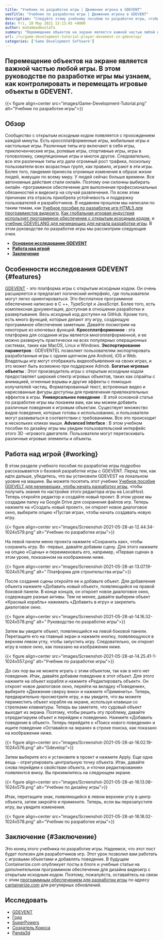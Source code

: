 ```yaml
---
title: "Учебник по разработке игры | Движение игрока в GDEVENT" 
seoTitle: "Учебник по разработке игры | Движение игрока в GDEVENT" 
description: "Следуйте этому учебному пособию по разработке игры, чтобы узнать о основных играх. GDEVENTE - это бесплатное программное обеспечение для создания игр для создания и публикации игр." 
date: Fri, 28 May 2021 13:13:45 +0000
author: muhammadmustafa
summary: "Перемещение объектов на экране является важной частью любой игры. В этом руководстве по разработке игры мы узнаем, как контролировать и перемещать игровые объекты в GDEVENT." 
url: /ru/game-development-tutorial-player-movement-in-gdevelop/
categories: ['Game Development Software']
---
```


## Перемещение объектов на экране является важной частью любой игры. В этом руководстве по разработке игры мы узнаем, как контролировать и перемещать игровые объекты в GDEVENT.

{{< figure align=center src="images/Game-Development-Tutorial.png" alt="Учебник по разработке игры">}}


## **Обзор** 
Сообщество с открытым исходным кодом появляется с прохождением каждой минуты. Есть кроссплатформенные игры, мобильные игры и настольные игры. Различные типы игр включают в себя игры, приключенческие игры, ролевые игры, спортивные игры, игры в головоломку, симуляционные игры и многое другое. Следовательно, все эти различные типы игр дали огромный рост трафика, поскольку пользователи всех возрастных групп, как правило, играют в эти игры.
Более того, пандемия принесла огромные изменения в образе жизни людей, живущих по всему миру. У людей сейчас больше времени. Все автономные действия стали онлайн. Поэтому они склонны выбирать онлайн -программное обеспечение для выполнения профессиональных обязанностей и видеоигр на случай развлечения. По всем этим причинам эта отрасль приобрела устойчивость и поддержку пользователей и разработчиков. В недавнем прошлом мы написали по таким темам, как [Учебное пособие по разработке игр HTML5 для программистов видеоигр][1], [Как глобальная игровая индустрия использует программное обеспечение с открытым исходным кодом][2], и [учебник GDEVELANG для начинающих для начала разработки игры][3]. В этом руководстве по разработке игры мы рассмотрим следующие очки.
* **[Основное исследование GDEVENT][4]** 
* **[Работа над игрой][5]** 
* **[Заключение][6]** 

## Особенности исследования GDEVENT {#features}

[GDEVENT][7] - это платформа игры с открытым исходным кодом. Он очень расширяется и предлагает логический интерфейс, где пользователи могут легко ориентироваться. Это бесплатное программное обеспечение написано в C ++, TypeScript и JavaScript. Более того, есть комплексная документация, доступная в отношении разработки и развертывания. Весь исходный код доступен на GitHub. Кроме того, есть много функций, которые делают эту игру, создающую программное обеспечение заметным. Давайте посмотрим на некоторые из ключевых функций.
**Кроссплатформенное** : эта платформа для создания игры является многоплатформенной, и ее можно развернуть практически на всех популярных операционных системах, таких как MacOS, Linux и Windows.
**Экспортирование параметров** : GDEVENTEL позволяет пользователям экспортировать разработанные игры с одним щелчком для Android, iOS и Web. Владельцы игр могут отображать видеообъявления на своих играх, и это может быть возможно при поддержке Admob.
**Богатые игровые объекты** : Этот производитель игры с открытым исходным кодом предоставляет широкий спектр игровых объектов, таких как спрайты с анимацией, огненные взрывы и другие эффекты с помощью излучателей частиц. Форматированный текст, встроенные видео и нарисованные фигуры доступны для привлечения привлекательных эффектов в игры.
**Универсальное поведение** : В этой основной статье по разработке игры мы покажем вам, как мы можем добавить различные поведения к игровым объектам. Существует множество видов поведения, которые готовы к использованию, и пользователи могут развиваться в соответствии с требованиями. Все это происходит в нескольких кликах мыши.
**Advanced Interface** : В этом учебном пособии по дизайну игры мы увидим пользовательский интерфейс этого 3D -игрового двигателя. Пользователи могут перетаскивать различные игровые элементы и объекты.

## Работа над игрой {#working}

В этом разделе учебного пособия по разработке игры подробно рассказывается о базовой разработке игры с GDEVENT. Перед тем, как идти дальше, убедитесь, что вы установили GDEVEST на локальном уровне на машине.
Вы можете посетить этот учебник [Учебное пособие GDEVELT для начинающих, чтобы начать разработку игры][3], чтобы получить знания по настройке этого редактора игры на LocalHost.
Теперь откройте редактор и создайте новый проект. В этом уроке мы создадим папку на Google Drive для сохранения файлов игр. Теперь нажмите на «Создать новый проект», он откроет новое диалоговое окно, выберите опцию «Пустая игра», чтобы начать создавать новую игру.

{{< figure align=center src="images/Screenshot-2021-05-28-at-12.44.34-1024x579.png" alt="Учебник по разработке игры">}}

На левой панели меню проекта нажмите «Сохранить как», чтобы сохранить игру.
Во -первых, давайте добавим сцену. Для этого нажмите на опцию «Сцены» и переименовать его, например, «Первая сцена» в этом уроке, показанном на изображении ниже.

{{< figure align=center src="images/Screenshot-2021-05-28-at-13.07.19-1024x576.png" alt=" Платформа для строительства игры">}}

После создания сцены откройте ее и добавьте объект. Для добавления объекта нажмите «Добавить новый объект», появляющийся на правой боковой панели. В конце концов, он откроет новое диалоговое окно, содержащее разные активы. Тем не менее, давайте выберем объект «Красный корабль» нажимать «Добавить в игру» и закрепить диалоговое окно.

{{< figure align=center src="images/Screenshot-2021-05-28-at-14.16.32-1024x578.png" alt=" Руководство по разработке игры">}}

Затем вы увидите объект, появляющийся на левой боковой панели. Перетащите его на главный экран и нажмите кнопку, появляющуюся в верхнем левом углу, чтобы запустить игру. Следовательно, он откроет игру в новое окно, как показано на изображении ниже.

{{< figure align=center src="images/Screenshot-2021-05-28-at-14.25.41-1-1024x557.png" alt="Учебник по разработке игры">}}

До сих пор вы не можете играть с этим объектом, так как в него нет поведения. Итак, давайте добавим поведение в этот объект. Для этого нажмите на объект корабля и нажмите «Редактировать объект». Он откроет новое диалоговое окно, перейти на вкладку «Поведение», выберите «Движение сверху вниз» и нажмите «Применить». Теперь, предварительно просмотрите игру, и вы увидите, что вы можете переместить объект корабля на экране, используя клавиши со стрелками клавиатуры. Теперь вы заметите, что судовый объект выходит из экрана. Поэтому, чтобы решить эту проблему, давайте отредактируем объект и перейдем к поведению. Нажмите «Добавить поведение в объект». Теперь перейдите к «Поиск нового поведения» и ищите поведение «Оставайся на экране» в строке поиска, как показано на изображении ниже.

{{< figure align=center src="images/Screenshot-2021-05-28-at-16.02.19-1024x576.png" alt="Gdevelop">}}

Затем выберите его и установите в проект и нажмите Apply. Еще одна вещь - отрегулировать центральную точку объекта. Итак, давайте снова перейдем к свойствам объекта, и «точки редактирования» появляются внизу. Вы приземлитесь на следующем экране.

{{< figure align=center src="images/Screenshot-2021-05-28-at-16.13.08-1024x579.png" alt="Учебник по дизайну игры">}}

Итак, перетащите знак, появляющийся в левом верхнем углу в центр объекта, затем закройте и примените. Теперь, если вы перезапустите игру, вы увидите изменения.

{{< figure align=center src="images/Screenshot-2021-05-28-at-16.18.02-1024x578.png" alt="Учебник по разработке игры">}}


## Заключение {#Заключение}

Это конец этого учебника по разработке игры. Надеемся, что этот пост будет полезен для разработчиков игр. Этот урок позволил вам работать с игровыми объектами и добавлять поведение. В будущем Containerize.com опубликует посты в блоге и учебные статьи на дополнительном программном обеспечении для дизайна видеоигр с открытым исходным кодом. Поэтому, пожалуйста, оставайтесь на связи с этим [программным обеспечением для разработки игры][8] по адресу [cantainerize.com][9] для регулярных обновлений.

## Исследовать
  * [GDEVENT][7]
  * [Годо][10]
  * [SuperPowers][11]
  * [Создатель Кокоса][12]
  * [Panda3d][13]



[1]: https://blog.containerize.com/2021/05/19/html5-game-development-tutorial-for-video-game-programmers/
[2]: https://blog.containerize.com/game-development-software/how-global-gaming-market-leveraging-open-source-software/
[3]: https://blog.containerize.com/game-development-software/ru/game-development-tutorial-player-movement-in-gdevelop/
[4]: #features
[5]: #working
[6]: #Conclusion
[7]: https://products.containerize.com/game-development-software/gdevelop/
[8]: https://products.containerize.com/game-development-software/
[9]: https://www.containerize.com/
[10]: https://products.containerize.com/game-development-software/godot/
[11]: https://products.containerize.com/game-development-software/superpowers/
[12]: https://products.containerize.com/game-development-software/cocos-creator/
[13]: https://products.containerize.com/game-development-software/panda3d/

